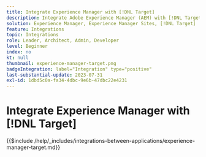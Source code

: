 ```yaml
---
title: Integrate Experience Manager with [!DNL Target]
description: Integrate Adobe Experience Manager (AEM) with [!DNL Target] to deliver personalized experiences.
solution: Experience Manager, Experience Manager Sites, [!DNL Target]
feature: Integrations
topic: Integrations
role: Leader, Architect, Admin, Developer
level: Beginner
index: no
kt: null
thumbnail: experience-manager-target.png
badgeIntegration: label="Integration" type="positive"
last-substantial-update: 2023-07-31
exl-id: 1dbd5c0a-fa34-4dbc-9e6b-47dbc22e4231
---
```

# Integrate Experience Manager with [!DNL Target]

{{$include /help/_includes/integrations-between-applications/experience-manager-target.md}}
